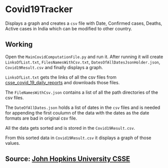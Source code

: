 # Covid19Tracker

Displays a graph and creates a `csv` file with Date, Confirmed cases, Deaths, Active cases in India which can be modified to other country.

## Working

Open the `MainCovidComputationFile.py` and run it. After running it will create `LinksOfList.txt`, `FilesNamesWithCsv.txt`, `DatesOfAllDatesJsonHolder.json`,  `Covid19Result.csv` and finally displays a graph.

`LinksOfList.txt` gets the links of all the csv files from [csse_covid_19_daily_reports](https://github.com/CSSEGISandData/COVID-19/tree/master/csse_covid_19_data/csse_covid_19_daily_reports) and downloads those files.

The `FileNamesWithCsv.json` contains a list of all the path directories of the csv files.
		  
The `DateOfAllDates.json` holds a list of dates in the `csv` files and is needed for appending the first coulumn of the data with the dates as the date formats are bad in original csv file.
		  
All the data gets sorted and is stored in the `Covid19Result.csv`.

From this sorted data in `Covid19Result.csv` it displays a graph of those values.


## Source: [John Hopkins University CSSE](https://github.com/CSSEGISandData/COVID-19)
